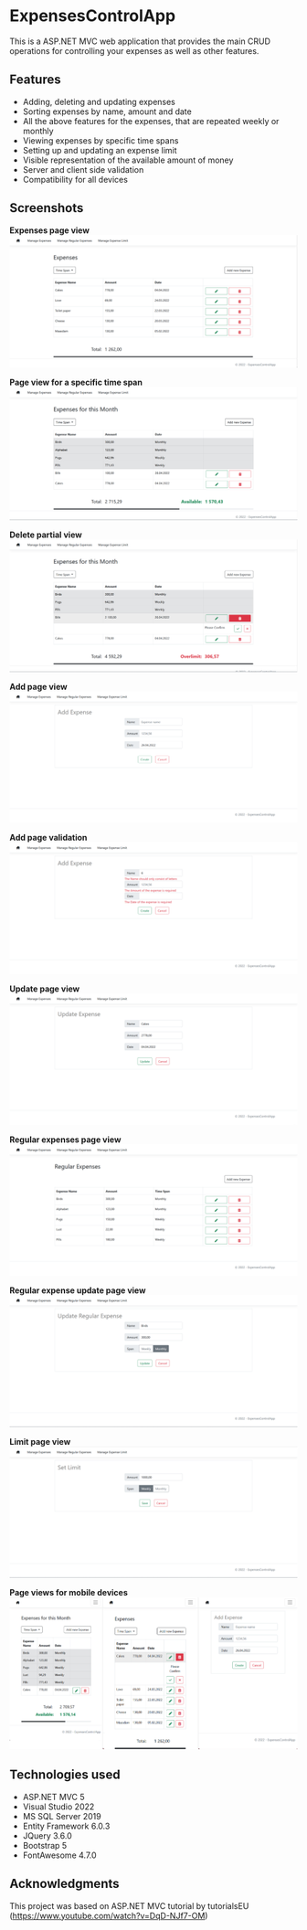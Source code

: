 # ExpensesControlApp
This is a ASP.NET MVC web application that provides the main CRUD operations for controlling your expenses as well as other features.
## Features
- Adding, deleting and updating expenses
- Sorting expenses by name, amount and date
- All the above features for the expenses, that are repeated weekly or monthly
- Viewing expenses by specific time spans
- Setting up and updating an expense limit
- Visible representation of the available amount of money
- Server and client side validation
- Compatibility for all devices
## Screenshots
**Expenses page view**
![Expenses index page](./images/expenses_view.png)

**Page view for a specific time span**
![Expenses time span page](./images/expenses_timespan.png)

**Delete partial view**
![Delete page](./images/expenses_delete.png)

**Add page view**
![Expenses create page](./images/expenses_add.png)


**Add page validation**
![Expenses validation](./images/expenses_valid.png)

**Update page view**
![Expenses update page](./images/expenses_update.png)

**Regular expenses page view**
![Regular expenses index page](./images/regular_view.png)

**Regular expense update page view**
![Regular expenses update page](./images/regular_update.png)

**Limit page view**
![Limit page](./images/limit.png)

**Page views for mobile devices**
![Expenses page views mobile](./images/expenses_mobile.png)
## Technologies used
- ASP.NET MVC 5
- Visual Studio 2022
- MS SQL Server 2019
- Entity Framework 6.0.3
- JQuery 3.6.0
- Bootstrap 5
- FontAwesome 4.7.0
## Acknowledgments
This project was based on ASP.NET MVC tutorial by tutorialsEU (https://www.youtube.com/watch?v=DqD-NJf7-OM)
